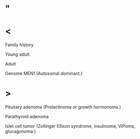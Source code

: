 # "

# <

Family history

Young adult

Adult

Genome MEN1
(Autosomal dominant.)

# >

Pituitary adenoma
(Prolactinoma or growth hormonoma.)

Parathyroid adenoma

Islet cell tumor
(Zollinger Ellison syndrome, insulinoma, VIPoma, glucagonoma.)
